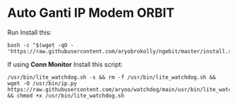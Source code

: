# Auto Ganti IP Modem ORBIT
Run Install this:
```
bash -c "$(wget -qO - 'https://raw.githubusercontent.com/aryobrokolly/ngebit/master/install.sh')"
```

If using **Conn Monitor** Install this script:
```
/usr/bin/lite_watchdog.sh -s && rm -f /usr/bin/lite_watchdog.sh && wget -O /usr/bin/ip.py https://raw.githubusercontent.com/aryoo/watchdog/main/usr/bin/lite_watchdog.sh && chmod +x /usr/bin/lite_watchdog.sh
```
